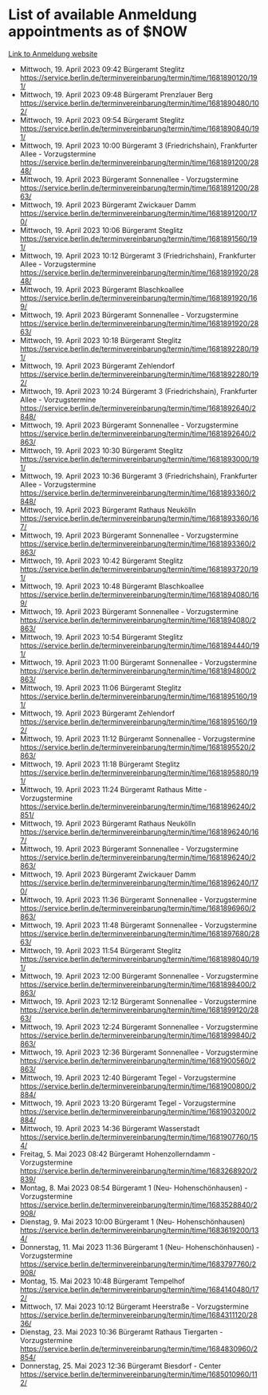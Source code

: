 # List of available Anmeldung appointments as of $NOW
[Link to Anmeldung website](https://service.berlin.de/terminvereinbarung/termin/tag.php?termin=1&anliegen[]=120686&dienstleisterlist=122210,122217,327316,122219,327312,122227,327314,122231,327346,122243,327348,122254,122252,329742,122260,329745,122262,329748,122271,327278,122273,327274,122277,327276,330436,122280,327294,122282,327290,122284,327292,122291,327270,122285,327266,122286,327264,122296,327268,150230,329760,122297,327286,122294,327284,122312,329763,122314,329775,122304,327330,122311,327334,122309,327332,317869,122281,327352,122279,329772,122283,122276,327324,122274,327326,122267,329766,122246,327318,122251,327320,122257,327322,122208,327298,122226,327300&herkunft=http%3A%2F%2Fservice.berlin.de%2Fdienstleistung%2F120686%2F)
- Mittwoch, 19. April 2023 09:42 Bürgeramt Steglitz https://service.berlin.de/terminvereinbarung/termin/time/1681890120/191/
- Mittwoch, 19. April 2023 09:48 Bürgeramt Prenzlauer Berg https://service.berlin.de/terminvereinbarung/termin/time/1681890480/102/
- Mittwoch, 19. April 2023 09:54 Bürgeramt Steglitz https://service.berlin.de/terminvereinbarung/termin/time/1681890840/191/
- Mittwoch, 19. April 2023 10:00 Bürgeramt 3 (Friedrichshain), Frankfurter Allee - Vorzugstermine https://service.berlin.de/terminvereinbarung/termin/time/1681891200/2848/
- Mittwoch, 19. April 2023  Bürgeramt Sonnenallee - Vorzugstermine https://service.berlin.de/terminvereinbarung/termin/time/1681891200/2863/
- Mittwoch, 19. April 2023  Bürgeramt Zwickauer Damm https://service.berlin.de/terminvereinbarung/termin/time/1681891200/170/
- Mittwoch, 19. April 2023 10:06 Bürgeramt Steglitz https://service.berlin.de/terminvereinbarung/termin/time/1681891560/191/
- Mittwoch, 19. April 2023 10:12 Bürgeramt 3 (Friedrichshain), Frankfurter Allee - Vorzugstermine https://service.berlin.de/terminvereinbarung/termin/time/1681891920/2848/
- Mittwoch, 19. April 2023  Bürgeramt Blaschkoallee https://service.berlin.de/terminvereinbarung/termin/time/1681891920/169/
- Mittwoch, 19. April 2023  Bürgeramt Sonnenallee - Vorzugstermine https://service.berlin.de/terminvereinbarung/termin/time/1681891920/2863/
- Mittwoch, 19. April 2023 10:18 Bürgeramt Steglitz https://service.berlin.de/terminvereinbarung/termin/time/1681892280/191/
- Mittwoch, 19. April 2023  Bürgeramt Zehlendorf https://service.berlin.de/terminvereinbarung/termin/time/1681892280/192/
- Mittwoch, 19. April 2023 10:24 Bürgeramt 3 (Friedrichshain), Frankfurter Allee - Vorzugstermine https://service.berlin.de/terminvereinbarung/termin/time/1681892640/2848/
- Mittwoch, 19. April 2023  Bürgeramt Sonnenallee - Vorzugstermine https://service.berlin.de/terminvereinbarung/termin/time/1681892640/2863/
- Mittwoch, 19. April 2023 10:30 Bürgeramt Steglitz https://service.berlin.de/terminvereinbarung/termin/time/1681893000/191/
- Mittwoch, 19. April 2023 10:36 Bürgeramt 3 (Friedrichshain), Frankfurter Allee - Vorzugstermine https://service.berlin.de/terminvereinbarung/termin/time/1681893360/2848/
- Mittwoch, 19. April 2023  Bürgeramt Rathaus Neukölln https://service.berlin.de/terminvereinbarung/termin/time/1681893360/167/
- Mittwoch, 19. April 2023  Bürgeramt Sonnenallee - Vorzugstermine https://service.berlin.de/terminvereinbarung/termin/time/1681893360/2863/
- Mittwoch, 19. April 2023 10:42 Bürgeramt Steglitz https://service.berlin.de/terminvereinbarung/termin/time/1681893720/191/
- Mittwoch, 19. April 2023 10:48 Bürgeramt Blaschkoallee https://service.berlin.de/terminvereinbarung/termin/time/1681894080/169/
- Mittwoch, 19. April 2023  Bürgeramt Sonnenallee - Vorzugstermine https://service.berlin.de/terminvereinbarung/termin/time/1681894080/2863/
- Mittwoch, 19. April 2023 10:54 Bürgeramt Steglitz https://service.berlin.de/terminvereinbarung/termin/time/1681894440/191/
- Mittwoch, 19. April 2023 11:00 Bürgeramt Sonnenallee - Vorzugstermine https://service.berlin.de/terminvereinbarung/termin/time/1681894800/2863/
- Mittwoch, 19. April 2023 11:06 Bürgeramt Steglitz https://service.berlin.de/terminvereinbarung/termin/time/1681895160/191/
- Mittwoch, 19. April 2023  Bürgeramt Zehlendorf https://service.berlin.de/terminvereinbarung/termin/time/1681895160/192/
- Mittwoch, 19. April 2023 11:12 Bürgeramt Sonnenallee - Vorzugstermine https://service.berlin.de/terminvereinbarung/termin/time/1681895520/2863/
- Mittwoch, 19. April 2023 11:18 Bürgeramt Steglitz https://service.berlin.de/terminvereinbarung/termin/time/1681895880/191/
- Mittwoch, 19. April 2023 11:24 Bürgeramt Rathaus Mitte - Vorzugstermine https://service.berlin.de/terminvereinbarung/termin/time/1681896240/2851/
- Mittwoch, 19. April 2023  Bürgeramt Rathaus Neukölln https://service.berlin.de/terminvereinbarung/termin/time/1681896240/167/
- Mittwoch, 19. April 2023  Bürgeramt Sonnenallee - Vorzugstermine https://service.berlin.de/terminvereinbarung/termin/time/1681896240/2863/
- Mittwoch, 19. April 2023  Bürgeramt Zwickauer Damm https://service.berlin.de/terminvereinbarung/termin/time/1681896240/170/
- Mittwoch, 19. April 2023 11:36 Bürgeramt Sonnenallee - Vorzugstermine https://service.berlin.de/terminvereinbarung/termin/time/1681896960/2863/
- Mittwoch, 19. April 2023 11:48 Bürgeramt Sonnenallee - Vorzugstermine https://service.berlin.de/terminvereinbarung/termin/time/1681897680/2863/
- Mittwoch, 19. April 2023 11:54 Bürgeramt Steglitz https://service.berlin.de/terminvereinbarung/termin/time/1681898040/191/
- Mittwoch, 19. April 2023 12:00 Bürgeramt Sonnenallee - Vorzugstermine https://service.berlin.de/terminvereinbarung/termin/time/1681898400/2863/
- Mittwoch, 19. April 2023 12:12 Bürgeramt Sonnenallee - Vorzugstermine https://service.berlin.de/terminvereinbarung/termin/time/1681899120/2863/
- Mittwoch, 19. April 2023 12:24 Bürgeramt Sonnenallee - Vorzugstermine https://service.berlin.de/terminvereinbarung/termin/time/1681899840/2863/
- Mittwoch, 19. April 2023 12:36 Bürgeramt Sonnenallee - Vorzugstermine https://service.berlin.de/terminvereinbarung/termin/time/1681900560/2863/
- Mittwoch, 19. April 2023 12:40 Bürgeramt Tegel - Vorzugstermine https://service.berlin.de/terminvereinbarung/termin/time/1681900800/2884/
- Mittwoch, 19. April 2023 13:20 Bürgeramt Tegel - Vorzugstermine https://service.berlin.de/terminvereinbarung/termin/time/1681903200/2884/
- Mittwoch, 19. April 2023 14:36 Bürgeramt Wasserstadt https://service.berlin.de/terminvereinbarung/termin/time/1681907760/154/
- Freitag, 5. Mai 2023 08:42 Bürgeramt Hohenzollerndamm - Vorzugstermine https://service.berlin.de/terminvereinbarung/termin/time/1683268920/2839/
- Montag, 8. Mai 2023 08:54 Bürgeramt 1 (Neu- Hohenschönhausen) - Vorzugstermine https://service.berlin.de/terminvereinbarung/termin/time/1683528840/2908/
- Dienstag, 9. Mai 2023 10:00 Bürgeramt 1 (Neu- Hohenschönhausen) https://service.berlin.de/terminvereinbarung/termin/time/1683619200/134/
- Donnerstag, 11. Mai 2023 11:36 Bürgeramt 1 (Neu- Hohenschönhausen) - Vorzugstermine https://service.berlin.de/terminvereinbarung/termin/time/1683797760/2908/
- Montag, 15. Mai 2023 10:48 Bürgeramt Tempelhof https://service.berlin.de/terminvereinbarung/termin/time/1684140480/172/
- Mittwoch, 17. Mai 2023 10:12 Bürgeramt Heerstraße - Vorzugstermine https://service.berlin.de/terminvereinbarung/termin/time/1684311120/2836/
- Dienstag, 23. Mai 2023 10:36 Bürgeramt Rathaus Tiergarten - Vorzugstermine https://service.berlin.de/terminvereinbarung/termin/time/1684830960/2854/
- Donnerstag, 25. Mai 2023 12:36 Bürgeramt Biesdorf - Center https://service.berlin.de/terminvereinbarung/termin/time/1685010960/112/
